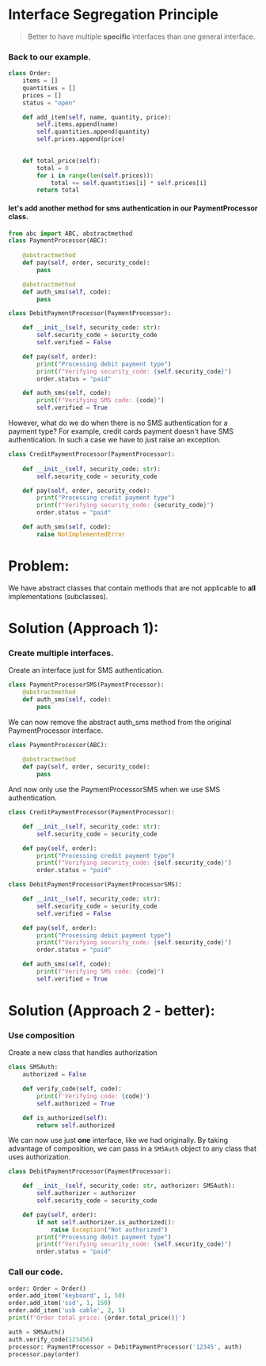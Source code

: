 # Interface Segregation Principle
> Better to have multiple **specific** interfaces than one general interface.

### Back to our example.
```python
class Order:
    items = []
    quantities = []
    prices = []
    status = "open"

    def add_item(self, name, quantity, price):
        self.items.append(name)
        self.quantities.append(quantity)
        self.prices.append(price)

    
    def total_price(self):
        total = 0
        for i in range(len(self.prices)):
            total += self.quantities[i] * self.prices[i]
        return total
```

#### let's add another method for sms authentication in our PaymentProcessor class.
```python
from abc import ABC, abstractmethod
class PaymentProcessor(ABC):
    
    @abstractmethod
    def pay(self, order, security_code):
        pass

    @abstractmethod
    def auth_sms(self, code):
        pass

class DebitPaymentProcessor(PaymentProcessor):

    def __init__(self, security_code: str):
        self.security_code = security_code
        self.verified = False

    def pay(self, order):
        print("Processing debit payment type")
        print(f"Verifying security_code: {self.security_code}")
        order.status = "paid"

    def auth_sms(self, code):
        print(f"Verifying SMS code: {code}")
        self.verified = True
```

However, what do we do when there is no SMS authentication for a payment type?
For example, credit cards payment doesn't have SMS authentication. In such a case
we have to just raise an exception.
```python
class CreditPaymentProcessor(PaymentProcessor):
    
    def __init__(self, security_code: str):
        self.security_code = security_code

    def pay(self, order, security_code):
        print("Processing credit payment type")
        print(f"Verifying security_code: {security_code}")
        order.status = "paid"

    def auth_sms(self, code):
        raise NotImplementedError
```

# Problem:
We have abstract classes that contain methods that are not applicable to **all** implementations (subclasses).

# Solution (Approach 1):
### Create multiple interfaces.
Create an interface just for SMS authentication.

```python
class PaymentProcessorSMS(PaymentProcessor):
    @abstractmethod
    def auth_sms(self, code):
        pass
```

We can now remove the abstract auth_sms method from the original PaymentProcessor interface.
```python
class PaymentProcessor(ABC):
    
    @abstractmethod
    def pay(self, order, security_code):
        pass
```

And now only use the PaymentProcessorSMS when we use SMS authentication.

```python
class CreditPaymentProcessor(PaymentProcessor):

    def __init__(self, security_code: str):
        self.security_code = security_code

    def pay(self, order):
        print("Processing credit payment type")
        print(f"Verifying security_code: {self.security_code}")
        order.status = "paid"

class DebitPaymentProcessor(PaymentProcessorSMS):

    def __init__(self, security_code: str):
        self.security_code = security_code
        self.verified = False

    def pay(self, order):
        print("Processing debit payment type")
        print(f"Verifying security_code: {self.security_code}")
        order.status = "paid"

    def auth_sms(self, code):
        print(f"Verifying SMS code: {code}")
        self.verified = True
```

# Solution (Approach 2 - better):
### Use composition
Create a new class that handles authorization

```python
class SMSAuth:
    authorized = False

    def verify_code(self, code):
        print(f'Verifying code: {code}')
        self.authorized = True

    def is_authorized(self):
        return self.authorized
```

We can now use just **one** interface, like we had originally. 
By taking advantage of composition, we can pass in a `SMSAuth` object
to any class that uses authorization.

```python
class DebitPaymentProcessor(PaymentProcessor):

    def __init__(self, security_code: str, authorizer: SMSAuth):
        self.authorizer = authorizer
        self.security_code = security_code

    def pay(self, order):
        if not self.authorizer.is_authorized():
            raise Exception("Not authorized")
        print("Processing debit payment type")
        print(f"Verifying security_code: {self.security_code}")
        order.status = "paid"
```

### Call our code.

```python
order: Order = Order()
order.add_item('keyboard', 1, 50)
order.add_item('ssd', 1, 150)
order.add_item('usb cable', 2, 5)
print(f'Order total price: {order.total_price()}')

auth = SMSAuth()
auth.verify_code(123456)
processor: PaymentProcessor = DebitPaymentProcessor('12345', auth)
processor.pay(order)
```